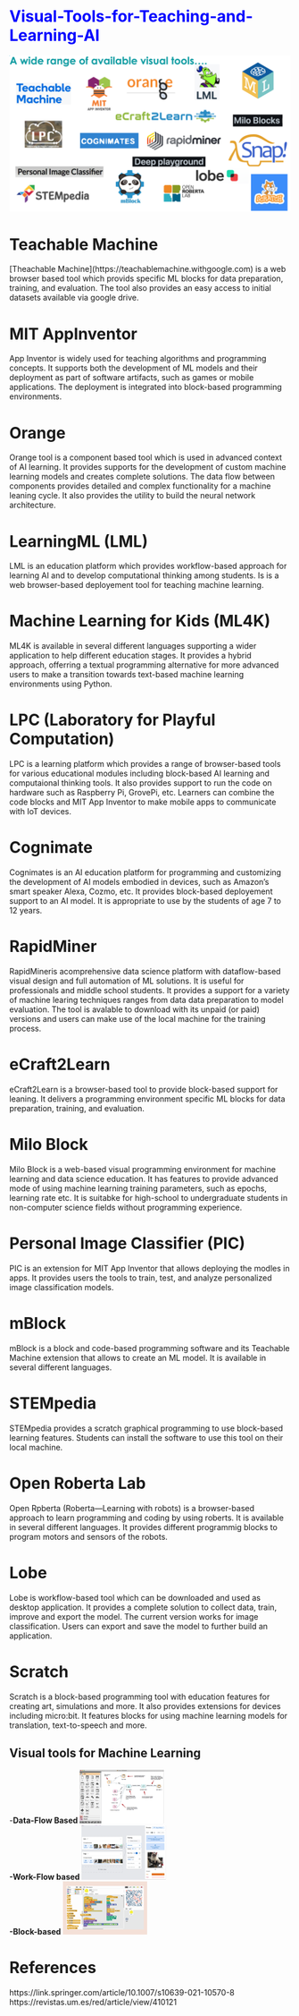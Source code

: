 
# <font color ='blue'> Visual-Tools-for-Teaching-and-Learning-AI </font>
![Visual Tools for AI and MAchine Learning](/images/VisualAITools.png)

<h1>Teachable Machine</h1>
  <p>  [Theachable Machine](https://teachablemachine.withgoogle.com) is a web browser based tool which provids specific ML blocks for data preparation, training, and evaluation. The tool also provides an easy access to initial datasets available via google drive.  </p>
 <h1>MIT AppInventor</h1> 
 <p>  App Inventor is widely used for teaching algorithms and programming concepts. It supports both the development of ML models and their deployment as part of software artifacts, such as games or mobile applications. The deployment is integrated into block-based programming environments.</p> 
<h1>Orange</h1>
 <p>Orange tool is a component based tool which is  used in advanced context of AI learning. It provides supports for the development of custom machine learning models and creates complete solutions. The data flow between components provides detailed and complex functionality for a machine leaning cycle. It also provides the utility to build the neural network architecture. </p>
<h1>LearningML (LML) </h1>
 <p> LML is an education platform which provides workflow-based approach for learning AI and to develop computational thinking among students. Is is a web browser-based deployement tool for teaching machine learning.</p>
<h1>Machine Learning for Kids (ML4K) </h1>
 <p>ML4K is available in several different languages supporting a wider application to help different education stages. It provides a hybrid approach, offerring a textual programming alternative for more advanced users to make a transition towards text-based machine learning environments using Python.</p>
<h1>LPC (Laboratory for Playful Computation)</h1>
 <p>LPC is a learning platform which provides a range of browser-based tools for various educational modules including block-based AI learning and computaional thinking tools. It also provides support to run the code on hardware such as Raspberry Pi, GrovePi, etc. Learners can combine the code blocks and MIT App Inventor to make mobile apps to communicate with IoT devices. </p>
<h1>Cognimate</h1> 
 <p> Cognimates is an  AI education platform for programming and customizing the development of AI models embodied in devices, such as Amazon’s smart speaker Alexa, Cozmo, etc. It provides block-based deployement support to an AI model. It is appropriate to use by the students of age 7 to 12 years.</p>
<h1>RapidMiner</h1>
 <p>RapidMineris acomprehensive data science platform with dataflow-based visual design and full automation of ML solutions. It is useful for professionals and middle school students. It provides a support for a variety of machine learing techniques ranges from data data preparation to model evaluation. The tool is avalable to download with its unpaid (or paid) versions and users can make use of the local machine for the training process. </p>
<h1>eCraft2Learn</h1>
 <p>eCraft2Learn is a browser-based tool to provide block-based support for leaning. It delivers a programming environment specific ML blocks for data preparation, training, and evaluation.</p>
<h1>Milo Block</h1>
 <p>Milo Block is a web-based visual programming environment for machine learning and data science education. It has features to provide advanced mode of using machine learning training parameters, such as epochs, learning rate etc. It is suitabke for high-school to undergraduate students in non-computer science fields without programming experience.</p>
<h1>Personal Image Classifier (PIC)</h1>
 <p>PIC is an extension for MIT App Inventor that allows deploying the modles in apps. It provides users the tools to train, test, and analyze personalized image classification models.</p>
<h1>mBlock</h1>
<p> mBlock is a block and code-based programming software and its Teachable Machine extension that allows to create an ML model. It is available in several different languages.</p>
<h1>STEMpedia</h1>
 <p>STEMpedia provides a scratch graphical programming to use block-based learning features. Students can install the software to use this tool on their local machine. </p>
<h1>Open Roberta Lab</h1>
 <p> Open Rpberta (Roberta—Learning with robots) is a browser-based approach to learn programming and coding by using roberts. It is available in several different languages. It provides different programmig blocks to program motors and sensors of the robots.  </p>
<h1>Lobe</h1>
Lobe is workflow-based tool which can be downloaded and used as desktop application. It provides a complete solution to collect data, train, improve and export the model. The current version works for image classification. Users can export and save the model to further build an application.
<h1>Scratch</h1>
 <p>Scratch is a block-based programming tool with education features for creating art, simulations and more. It also provides extensions for devices including micro:bit. It features blocks for using machine learning models for translation, text-to-speech and more. </p>
  
  
  


## Visual tools for Machine Learning
-<b>Data-Flow Based <img src="/images/data flow-based.png" width =30% height = 30%> <br>
-Work-Flow based  <img src="/images/workflow-based.png" width =30% height = 30%><br>
-Block-based  <img src="/images/block-based.gif" width =30% height = 30%><br> </b>


<h1>References</h1>
 https://link.springer.com/article/10.1007/s10639-021-10570-8 <br>
 https://revistas.um.es/red/article/view/410121
